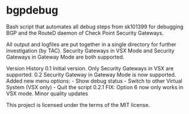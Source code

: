 # bgpdebug
Bash script that automates all debug steps from sk101399 for debugging BGP and the RouteD daemon of Check Point Security Gateways.

All output and logfiles are put together in a single directory for further investigation (by TAC). Security Gateways in VSX Mode and Security Gateways in Gateway Mode are both supported.

Version History
0.1    Initial version. Only Security Gateways in VSX are supported.
0.2    Security Gateway in Gateway Mode is now supported.
       Added new menu options: - Show debug status
                               - Switch to other Virtual System (VSX only)
                               - Quit the script
0.2.1  FIX: Option 6 now only works in VSX mode.
       Minor quality updates

This project is licensed under the terms of the MIT license.
